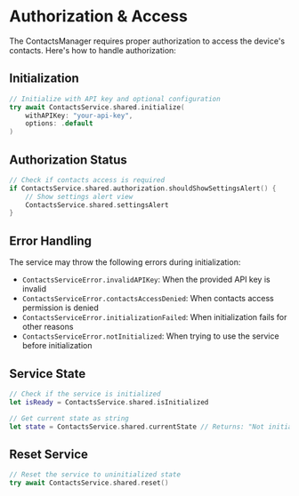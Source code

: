 # Authorization & Access

The ContactsManager requires proper authorization to access the device's contacts. Here's how to handle authorization:

## Initialization
```swift
// Initialize with API key and optional configuration
try await ContactsService.shared.initialize(
    withAPIKey: "your-api-key",
    options: .default
)
```

## Authorization Status
```swift
// Check if contacts access is required
if ContactsService.shared.authorization.shouldShowSettingsAlert() {
    // Show settings alert view
    ContactsService.shared.settingsAlert
}
```

## Error Handling
The service may throw the following errors during initialization:
- `ContactsServiceError.invalidAPIKey`: When the provided API key is invalid
- `ContactsServiceError.contactsAccessDenied`: When contacts access permission is denied
- `ContactsServiceError.initializationFailed`: When initialization fails for other reasons
- `ContactsServiceError.notInitialized`: When trying to use the service before initialization

## Service State
```swift
// Check if the service is initialized
let isReady = ContactsService.shared.isInitialized

// Get current state as string
let state = ContactsService.shared.currentState // Returns: "Not initialized", "Initializing", "Ready", or "Failed: [error]"
```

## Reset Service
```swift
// Reset the service to uninitialized state
try await ContactsService.shared.reset()
``` 